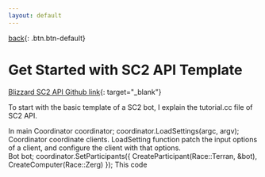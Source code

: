 ```yaml
---
layout: default
---
```

[back](./scriptedblizzMain){: .btn.btn-default}

# Get Started with SC2 API Template

[Blizzard SC2 API Github link](https://github.com/Blizzard/s2client-proto){: target="_blank"}

To start with the basic template of a SC2 bot, I explain the tutorial.cc file of SC2 API.

In main
	Coordinator coordinator;
    coordinator.LoadSettings(argc, argv);
Coordinator coordinate clients. LoadSetting function patch the input options of a client, and configure the client with that options.  
	Bot bot;
    coordinator.SetParticipants({
        CreateParticipant(Race::Terran, &bot),
        CreateComputer(Race::Zerg)
    });
This code 